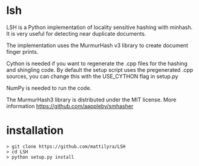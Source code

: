 lsh
===========

LSH is a Python implementation of locality sensitive hashing with minhash. It is very useful for detecting
near duplicate documents.

The implementation uses the MurmurHash v3 library to create document finger prints.

Cython is needed if you want to regenerate the .cpp files for the hashing and shingling code. By default
the setup script uses the pregenerated .cpp sources, you can change this with the USE_CYTHON flag in
setup.py

NumPy is needed to run the code.

The MurmurHash3 library is distributed under the MIT license. More information https://github.com/aappleby/smhasher


installation
============
```
> git clone https://github.com/mattilyra/LSH
> cd LSH
> python setup.py install
```
